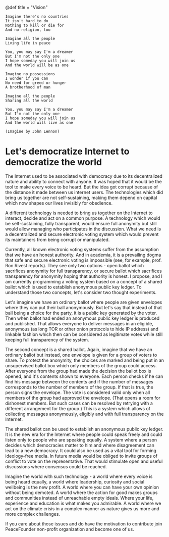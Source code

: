 @def title = "Vision"

```
Imagine there's no countries
It isn't hard to do
Nothing to kill or die for
And no religion, too

Imagine all the people
Living life in peace

You, you may say I'm a dreamer
But I'm not the only one
I hope someday you will join us
And the world will be as one

Imagine no possessions
I wonder if you can
No need for greed or hunger
A brotherhood of man

Imagine all the people
Sharing all the world

You, you may say I'm a dreamer
But I'm not the only one
I hope someday you will join us
And the world will live as one

(Imagine by John Lennon)
```

# Let's democratize Internet to democratize the world

The Internet used to be associated with democracy due to its decentralized nature and ability to connect with anyone. It was hoped that it would be the tool to make every voice to be heard. But the idea got corrupt because of the distance it made between us internet users. The technologies which did bring us together are not self-sustaining, making them depend on capital which now shapes our lives invisibly for obedience. 

A different technology is needed to bring us together on the Internet to interact, decide and act on a common purpose. A technology which would be self-sustaining, fully transparent, would ensure full anonymity but still would allow managing who participates in the discussion. What we need is a decentralized and secure electronic voting system which would prevent its maintainers from being corrupt or manipulated. 

Currently, all known electronic voting systems suffer from the assumption that we have an honest authority. And in academia, it is a prevailing dogma that safe and secure electronic voting is impossible (see, for example, prof. Ron Rivest reports). They see only two options - open ballot which sacrifices anonymity for full transparency, or secure ballot which sacrifices transparency for anonymity hoping that authority is honest. I propose, and I am currently programming a voting system based on a concept of a shared ballot which is used to establish anonymous public key ledger. To understand those two concepts, let's consider two thought experiments.   

Let's imagine we have an ordinary ballot where people are given envelopes where they can put their ball anonymously. But let's say that instead of that ball being a choice for the party, it is a public key generated by the voter. Then when ballot had ended an anonymous public key ledger is produced and published. That allows everyone to deliver messages in an eligible, anonymous (as long TOR or other onion protocols to hide IP address) and linkable fashion which then can be considered as legitimate votes while still keeping full transparency of the system. 

The second concept is a shared ballot. Again, imagine that we have an ordinary ballot but instead, one envelope is given for a group of voters to share.  To protect the anonymity, the choices are marked and being put in an unsupervised ballot box which only members of the group could access. After everyone from the group had made the decision the ballot box is opened, and it's contents shown to everyone. Each person checks if he can find his message between the contents and if the number of messages corresponds to the number of members of the group. If that is true, the person signs the envelope. The vote is considered valid only when all members of the group had approved the envelope. (That opens a room for dishonest members. But such cases can be resolved by retrying with a different arrangement for the group.) This is a system which allows of collecting messages anonymously, eligibly and with full transparency on the Internet. 

The shared ballot can be used to establish an anonymous public key ledger. It is the new era for the Internet where people could speak freely and could listen only to people who are speaking equally. A system where a person decides which democracies matter to him and where disagreement can lead to a new democracy. It could also be used as a vital tool for forming ideology-free media. In future media would be obliged to invite groups of conflict to vote on the representative. That would stimulate open and useful discussions where consensus could be reached. 

Imagine the world with such technology - a world where every voice is being heard equally, a world where leadership, curiosity and social wellbeing is the new profit. A world where you can have your own opinion without being demoted. A world where the action for good makes groups and communities instead of unreachable empty ideals. Where your life, experience and education is what makes you admirable. A world where we act on the climate crisis in a complex manner as nature gives us more and more complex challenges.

If you care about those issues and do have the motivation to contribute join PeaceFounder non-profit organization and become one of us.  
